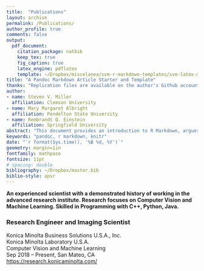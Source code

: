 ```yaml
---
title:  "Publications"
layout: archive
permalink: /Publications/
author_profile: true
comments: false
output: 
  pdf_document:
    citation_package: natbib
    keep_tex: true
    fig_caption: true
    latex_engine: pdflatex
    template: ~/Dropbox/miscelanea/svm-r-markdown-templates/svm-latex-ms.tex
title: "A Pandoc Markdown Article Starter and Template"
thanks: "Replication files are available on the author's Github account..."
author:
- name: Steven V. Miller
  affiliation: Clemson University
- name: Mary Margaret Albright
  affiliation: Pendelton State University
- name: Rembrandt Q. Einstein
  affiliation: Springfield University
abstract: "This document provides an introduction to R Markdown, argues for its..."
keywords: "pandoc, r markdown, knitr"
date: "`r format(Sys.time(), '%B %d, %Y')`"
geometry: margin=1in
fontfamily: mathpazo
fontsize: 11pt
# spacing: double
bibliography: ~/Dropbox/master.bib
biblio-style: apsr
---
```



**An experienced scientist with a demonstrated history of working in the advanced research institute. Research focuses on Computer Vision and Machine Learning. Skilled in Programming with C++, Python, Java.**

### Research Engineer and Imaging Scientist
Konica Minolta Business Solutions U.S.A., Inc.\
Konica Minolta Laboratory U.S.A.\
Computer Vision and Machine Learning\
Sep 2018 – Present, San Mateo, CA\
https://research.konicaminolta.com/


